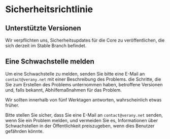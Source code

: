 # Sicherheitsrichtlinie 

## Unterstützte Versionen

Wir verpflichten uns, Sicherheitsupdates für die Core zu veröffentlichen, die sich derzeit im Stable Branch befindet. 

## Eine Schwachstelle melden 

Um eine Schwachstelle zu melden, senden Sie bitte eine E-Mail an `contact@verany.net` mit einer Beschreibung des Problems.
die Schritte, die Sie zum Erstellen des Problems unternommen haben, betroffene Versionen und, falls bekannt, Abhilfemaßnahmen für das Problem. 

Wir sollten innerhalb von fünf Werktagen antworten, wahrscheinlich etwas früher. 

Bitte stellen Sie sicher, dass Sie eine E-Mail an `contact@verany.net` senden, wenn Sie ein Problem melden, und vermeiden Sie es, Informationen über Schwachstellen in der Öffentlichkeit preiszugeben, wenn dies Benutzer gefährden könnte. 
